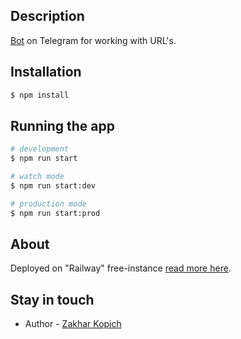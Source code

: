 ## Description

[Bot](https://t.me/nest_links_bot) on Telegram for working with URL's.

## Installation

```bash
$ npm install
```

## Running the app

```bash
# development
$ npm run start

# watch mode
$ npm run start:dev

# production mode
$ npm run start:prod
```

## About

Deployed on "Railway" free-instance [read more here](https://railway.app).

## Stay in touch

- Author - [Zakhar Kopich](https://t.me/plombir1917)
